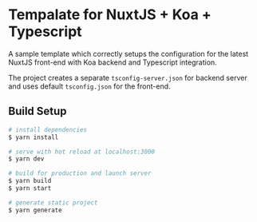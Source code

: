 # Tempalate for NuxtJS + Koa + Typescript

A sample template which correctly setups the configuration for the latest NuxtJS front-end with Koa backend and Typescript integration.

The project creates a separate `tsconfig-server.json` for backend server and uses default `tsconfig.json` for the front-end. 

## Build Setup

``` bash
# install dependencies
$ yarn install

# serve with hot reload at localhost:3000
$ yarn dev

# build for production and launch server
$ yarn build
$ yarn start

# generate static project
$ yarn generate
```
